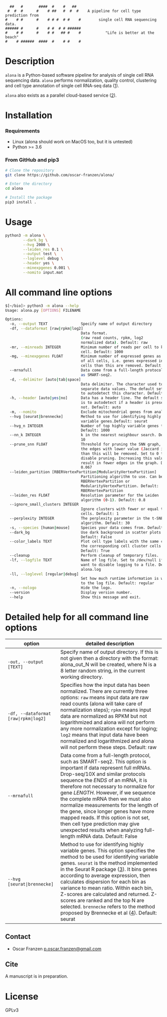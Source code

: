 ```
  ##   #       ####  #    #   ##   
 #  #  #      #    # ##   #  #  #    A pipeline for cell type prediction from
#    # #      #    # # #  # #    #        single cell RNA sequencing data.
###### #      #    # #  # # ###### 
#    # #      #    # #   ## #    #           "Life is better at the beach"
#    # ######  ####  #    # #    #          
```

# Description
`alona` is a Python-based software pipeline for analysis of single cell RNA sequencing data. `alona` performs normalization, quality control, clustering and cell type annotation of single cell RNA-seq data ([1][1]).

`alona` also exists as a parallel cloud-based service ([2][2]).

# Installation
### Requirements
* Linux (alona should work on MacOS too, but it is untested)
* Python >= 3.6

### From GitHub and pip3
```bash
# Clone the repository
git clone https://github.com/oscar-franzen/alona/

# Enter the directory
cd alona

# Install the package
pip3 install .
```

# Usage
```bash
python3 -m alona \
        --dark_bg \
        --hvg 2000 \
        --leiden_res 0.1 \
        --output test \
        --loglevel debug \
        --header yes \
        --minexpgenes 0.001 \
        --nomito input.mat
```

# All command line options
```bash
$[~/bio]> python3 -m alona --help
Usage: alona.py [OPTIONS] FILENAME

Options:
  -o, --output TEXT               Specify name of output directory
  -df, --dataformat [raw|rpkm|log2]
                                  Data format.
                                  (raw read counts, rpkm, log2
                                  normalized data). Default: raw
  -mr, --minreads INTEGER         Minimum number of reads per cell to keep the
                                  cell. Default: 1000
  -mg, --minexpgenes FLOAT        Minimum number of expressed genes as percent
                                  of all cells, i.e. genes expressed in fewer
                                  cells than this are removed. Default: 0.01
  --mrnafull                      Data come from a full-length protocol, such
                                  as SMART-seq2.
  -d, --delimiter [auto|tab|space]
                                  Data delimiter. The character used to
                                  separate data values. The default setting is
                                  to autodetect this character. Default: auto
  -h, --header [auto|yes|no]      Data has a header line. The default setting
                                  is to autodetect if a header is present or
                                  not. Default: auto
  -m, --nomito                    Exclude mitochondrial genes from analysis.
  --hvg [seurat|brennecke]        Method to use for identifying highly
                                  variable genes.Default: seurat
  --hvg_n INTEGER                 Number of top highly variable genes to use.
                                  Default: 1000
  --nn_k INTEGER                  k in the nearest neighbour search. Default:
                                  10
  --prune_snn FLOAT               Threshold for pruning the SNN graph, i.e.
                                  the edges with lower value (Jaccard index)
                                  than this will be removed. Set to 0 to
                                  disable pruning. Increasing this value will
                                  result in fewer edges in the graph. Default:
                                  0.067
  --leiden_partition [RBERVertexPartition|ModularityVertexPartition]
                                  Partitioning algorithm to use. Can be
                                  RBERVertexPartition or
                                  ModularityVertexPartition. Default:
                                  RBERVertexPartition
  --leiden_res FLOAT              Resolution parameter for the Leiden
                                  algorithm (0-1). Default: 0.8
  --ignore_small_clusters INTEGER
                                  Ignore clusters with fewer or equal to N
                                  cells. Default: 1
  --perplexity INTEGER            The perplexity parameter in the t-SNE
                                  algorithm. Default: 30
  -s, --species [human|mouse]     Species your data comes from. Default: mouse
  --dark_bg                       Use dark background in scatter plots.
                                  Default: False
  --color_labels TEXT             Plot cell type labels with the same color as
                                  the corresponding cell cluster cells.
                                  Default: True
  --cleanup                       Perform cleanup of temporary files.
  -lf, --logfile TEXT             Name of log file. Set to /dev/null if you
                                  want to disable logging to a file. Default:
                                  alona.log
  -ll, --loglevel [regular|debug]
                                  Set how much runtime information is written
                                  to the log file. Default: regular
  -n, --nologo                    Hide the logo.
  --version                       Display version number.
  --help                          Show this message and exit.
```

# Detailed help for all command line options
option | detailed description
--- | ---
`-out, --output [TEXT]` | Specify name of output directory. If this is not given then a directory with the format: alona_out_N will be created, where N is a 8 letter random string, in the current working directory.
`-df, --dataformat [raw\|rpkm\|log2]` | Specifies how the input data has been normalized. There are currently three options: `raw` means input data are raw read counts (alona will take care of normalization steps); `rpkm` means input data are normalized as RPKM but not logarithmized and alona will not perform any more normalization except for loging; `log2` means that input data have been normalized and logarithmized and alona will not perform these steps. Default: raw
`--mrnafull` | Data come from a full-length protocol, such as SMART-seq2. This option is important if data represent full mRNAs. Drop-seq/10X and similar protocols sequence the *ENDS* of an mRNA, it is therefore not necessary to normalize for gene *LENGTH*. However, if we sequence the complete mRNA then we must also normalize measurements for the length of the gene, since longer genes have more mapped reads. If this option is not set, then cell type prediction may give unexpected results when analyzing full-length mRNA data. Default: False
`--hvg [seurat\|brennecke]` | Method to use for identifying highly variable genes. This option specifies the method to be used for identifying variable genes. `seurat` is the method implemented in the Seurat R package ([3][3]). It bins genes according to average expression, then calculates dispersion for each bin as variance to mean ratio. Within each bin, Z-scores are calculated and returned. Z-scores are ranked and the top N are selected. `brennecke` refers to the method proposed by Brennecke et al ([4][4]). Default: seurat

## Contact
* Oscar Franzen <p.oscar.franzen@gmail.com>

## Cite
A manuscript is in preparation.

# License
GPLv3

[1]: https://en.wikipedia.org/wiki/Single-cell_transcriptomics
[2]: http://alona.panglaodb.se/
[3]: https://cran.r-project.org/web/packages/Seurat/index.html
[4]: https://doi.org/10.1038/nmeth.2645
